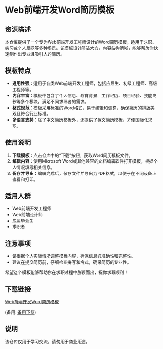 # Web前端开发Word简历模板

## 资源描述

本仓库提供了一个专为Web前端开发工程师设计的Word简历模板，适用于求职、实习或个人展示等多种场景。该模板设计简洁大方，内容结构清晰，能够帮助你快速制作出专业且吸引人的简历。

## 模板特点

- **通用性强**：适用于各类Web前端开发工程师，包括应届生、初级工程师、高级工程师等。
- **内容丰富**：模板中包含了个人信息、教育背景、工作经历、项目经验、技能专长等多个模块，满足不同求职者的需求。
- **格式规范**：模板采用标准的Word格式，易于编辑和调整，确保简历的排版美观且符合行业标准。
- **多语言支持**：除了中文简历模板外，还提供了英文简历模板，方便国际化求职。

## 使用说明

1. **下载模板**：点击仓库中的“下载”按钮，获取Word简历模板文件。
2. **编辑内容**：使用Microsoft Word或其他兼容的文档编辑软件打开模板，根据个人情况填写相关信息。
3. **保存并导出**：编辑完成后，保存文件并导出为PDF格式，以便于在不同设备上查看和打印。

## 适用人群

- Web前端开发工程师
- Web前端设计师
- 应届毕业生
- 求职者

## 注意事项

- 请根据个人实际情况调整模板内容，确保信息的准确性和完整性。
- 建议在提交简历前，仔细检查拼写和格式，确保简历的专业性。

希望这个模板能够帮助你在求职过程中脱颖而出，祝你求职顺利！

## 下载链接
[Web前端开发Word简历模板](https://pan.quark.cn/s/826a918c19f4) 

(备用: [备用下载](https://pan.baidu.com/s/17HuzPFILeG2r7OuCOxeBOA?pwd=1234))

## 说明

该仓库仅用于学习交流，请勿用于商业用途。
